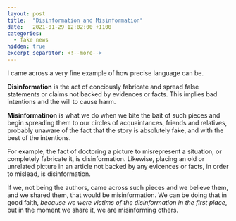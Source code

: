 ```yaml
---
layout: post
title:  "Disinformation and Misinformation"
date:   2021-01-29 12:02:00 +1100
categories:
  - fake news
hidden: true
excerpt_separator: <!--more-->
---
```

I came across a very fine example of how precise language can be.

**Disinformation** is the act of conciously fabricate and spread false statements or claims not backed by evidences or facts. This implies bad intentions and the will to cause harm.

**Misinformatinon** is what we do when we bite the bait of such pieces and begin spreading them to our circles of acquaintances, friends and relatives, probably unaware of the fact that the story is absolutely fake, and with the best of the intentions.

For example, the fact of doctoring a picture to misrepresent a situation, or completely fabricate it, is disinformation. Likewise, placing an old or unrelated picture in an article not backed by any evicences or facts, in order to mislead, is disinformation.

If we, not being the authors, came across such pieces and we believe them, and we shared them, that would be misinformation. We can be doing that in good faith, *because we were victims of the disinformation in the first place*, but in the moment we share it, we are misinforming others.